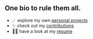 ## One bio to rule them all.

- ☄ explore my own [personal projects](https://github.com/stars/DeltaNicola/lists/personal-projects)
- ✨ check out my [contributions](https://github.com/stars/DeltaNicola/lists/contributions)
- 🧙‍♂️ have a look at my [resume](https://github.com/DeltaNicola/DeltaNicola/files/9593889/Resume_2022.pdf)
